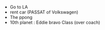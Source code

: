 - Go to LA
- rent car (PASSAT of Volkswagen)
- The ppong
- 10th planet : Eddie bravo Class (over coach)
